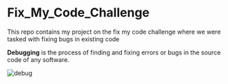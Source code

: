 # Fix_My_Code_Challenge

This repo contains my project on the fix my code challenge where we were tasked with fixing bugs in existing code

**Debugging** is the process of finding and fixing errors or bugs in the source code of any software.

![debug](https://media.geeksforgeeks.org/wp-content/uploads/20240314155217/Debugging.webp)

